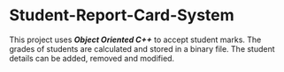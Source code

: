 # Student-Report-Card-System
This project uses ***Object Oriented C++*** to accept student marks. The grades of students are calculated and stored in a binary file. The student details can be added, removed and modified.
